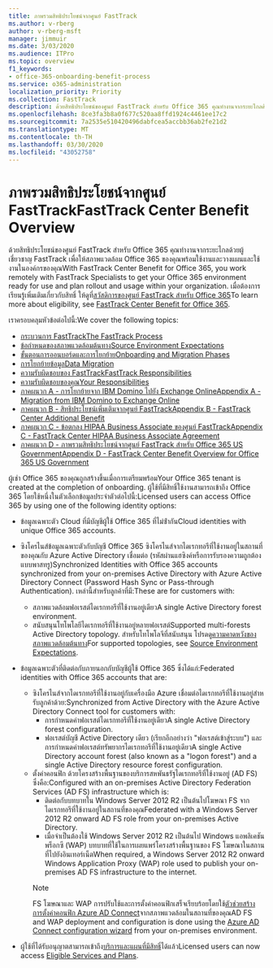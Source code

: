```yaml
---
title: ภาพรวมสิทธิประโยชน์จากศูนย์ FastTrack
ms.author: v-rberg
author: v-rberg-msft
manager: jimmuir
ms.date: 3/03/2020
ms.audience: ITPro
ms.topic: overview
f1_keywords:
- office-365-onboarding-benefit-process
ms.service: o365-administration
localization_priority: Priority
ms.collection: FastTrack
description: ด้วยสิทธิประโยชน์ของศูนย์ FastTrack สําหรับ Office 365 คุณทํางานจากระยะไกลด้วยผู้เชี่ยวชาญ FastTrack เพื่อให้สภาพแวดล้อม Office 365 ของคุณพร้อมใช้งานและวางแผนและใช้งานในองค์กรของคุณ เมื่อต้องการเรียนรู้เพิ่มเติมเกี่ยวกับสิทธิ์ ให้ดูที่ สวัสดิการศูนย์ FastTrack สําหรับ Office 365
ms.openlocfilehash: 8ce3fa3b8a0f677c520aa8ffd1924c4461ee17c2
ms.sourcegitcommit: 7a2535e510420496dabfcea5accbb36ab2fe21d2
ms.translationtype: MT
ms.contentlocale: th-TH
ms.lasthandoff: 03/30/2020
ms.locfileid: "43052758"
---
```

# <a name="fasttrack-center-benefit-overview"></a><span data-ttu-id="3a84a-104">ภาพรวมสิทธิประโยชน์จากศูนย์ FastTrack</span><span class="sxs-lookup"><span data-stu-id="3a84a-104">FastTrack Center Benefit Overview</span></span>

<span data-ttu-id="3a84a-105">ด้วยสิทธิประโยชน์ของศูนย์ FastTrack สําหรับ Office 365 คุณทํางานจากระยะไกลด้วยผู้เชี่ยวชาญ FastTrack เพื่อให้สภาพแวดล้อม Office 365 ของคุณพร้อมใช้งานและวางแผนและใช้งานในองค์กรของคุณ</span><span class="sxs-lookup"><span data-stu-id="3a84a-105">With FastTrack Center Benefit for Office 365, you work remotely with FastTrack Specialists to get your Office 365 environment ready for use and plan rollout and usage within your organization.</span></span> <span data-ttu-id="3a84a-106">เมื่อต้องการเรียนรู้เพิ่มเติมเกี่ยวกับสิทธิ์ ให้ดูที่[สวัสดิการของศูนย์ FastTrack สําหรับ Office 365](O365-fasttrack-benefit-for-office-365.md)</span><span class="sxs-lookup"><span data-stu-id="3a84a-106">To learn more about eligibility, see [FastTrack Center Benefit for Office 365](O365-fasttrack-benefit-for-office-365.md).</span></span>
  
<span data-ttu-id="3a84a-107">เราครอบคลุมหัวข้อต่อไปนี้:</span><span class="sxs-lookup"><span data-stu-id="3a84a-107">We cover the following topics:</span></span>
- [<span data-ttu-id="3a84a-108">กระบวนการ FastTrack</span><span class="sxs-lookup"><span data-stu-id="3a84a-108">The FastTrack Process</span></span>](O365-fasttrack-process.md) 
- [<span data-ttu-id="3a84a-109">ข้อกำหนดของสภาพแวดล้อมต้นทาง</span><span class="sxs-lookup"><span data-stu-id="3a84a-109">Source Environment Expectations</span></span>](O365-source-environment-expectations.md)
- [<span data-ttu-id="3a84a-110">ขั้นตอนการออนบอร์ดและการโยกย้าย</span><span class="sxs-lookup"><span data-stu-id="3a84a-110">Onboarding and Migration Phases</span></span>](O365-onboarding-and-migration.md)
- [<span data-ttu-id="3a84a-111">การโยกย้ายข้อมูล</span><span class="sxs-lookup"><span data-stu-id="3a84a-111">Data Migration</span></span>](O365-data-migration.md)
- [<span data-ttu-id="3a84a-112">ความรับผิดชอบของ FastTrack</span><span class="sxs-lookup"><span data-stu-id="3a84a-112">FastTrack Responsibilities</span></span>](O365-fasttrack-responsibilities.md)
- [<span data-ttu-id="3a84a-113">ความรับผิดชอบของคุณ</span><span class="sxs-lookup"><span data-stu-id="3a84a-113">Your Responsibilities</span></span>](O365-your-responsibilities.md) 
- [<span data-ttu-id="3a84a-114">ภาคผนวก A - การโยกย้ายจาก IBM Domino ไปยัง Exchange Online</span><span class="sxs-lookup"><span data-stu-id="3a84a-114">Appendix A - Migration from IBM Domino to Exchange Online</span></span>](O365-from-ibm-domino-to-exchange-online.md)
- [<span data-ttu-id="3a84a-115">ภาคผนวก B - สิทธิประโยชน์เพิ่มเติมจากศูนย์ FastTrack</span><span class="sxs-lookup"><span data-stu-id="3a84a-115">Appendix B - FastTrack Center Additional Benefit</span></span>](O365-fasttrack-additional-benefits.md)
- [<span data-ttu-id="3a84a-116">ภาคผนวก C - ข้อตกลง HIPAA Business Associate ของศูนย์ FastTrack</span><span class="sxs-lookup"><span data-stu-id="3a84a-116">Appendix C - FastTrack Center HIPAA Business Associate Agreement</span></span>](O365-hipaa-business-associate-agreement.md)
- [<span data-ttu-id="3a84a-117">ภาคผนวก D - ภาพรวมสิทธิประโยชน์จากศูนย์ FastTrack สำหรับ Office 365 US Government</span><span class="sxs-lookup"><span data-stu-id="3a84a-117">Appendix D - FastTrack Center Benefit Overview for Office 365 US Government</span></span>](US-Gov-appendix-overview.md)
    
<span data-ttu-id="3a84a-118">ผู้เช่า Office 365 ของคุณถูกสร้างขึ้นเมื่อการเตรียมพร้อม</span><span class="sxs-lookup"><span data-stu-id="3a84a-118">Your Office 365 tenant is created at the completion of onboarding.</span></span> <span data-ttu-id="3a84a-119">ผู้ใช้ที่มีสิทธิ์ใช้งานสามารถเข้าถึง Office 365 โดยใช้หนึ่งในตัวเลือกข้อมูลประจําตัวต่อไปนี้:</span><span class="sxs-lookup"><span data-stu-id="3a84a-119">Licensed users can access Office 365 by using one of the following identity options:</span></span>
- <span data-ttu-id="3a84a-120">ข้อมูลเฉพาะตัว Cloud ที่มีบัญชีผู้ใช้ Office 365 ที่ไม่ซ้ํากัน</span><span class="sxs-lookup"><span data-stu-id="3a84a-120">Cloud identities with unique Office 365 accounts.</span></span>
- <span data-ttu-id="3a84a-121">ซิงโครไนส์ข้อมูลเฉพาะตัวกับบัญชี Office 365 ซิงโครไนส์จากไดเรกทอรีที่ใช้งานอยู่ในสถานที่ของคุณกับ Azure Active Directory เชื่อมต่อ (รหัสผ่านแฮซิงค์หรือการรับรองความถูกต้องแบบพาสทรู)</span><span class="sxs-lookup"><span data-stu-id="3a84a-121">Synchronized Identities with Office 365 accounts synchronized from your on-premises Active Directory with Azure Active Directory Connect (Password Hash Sync or Pass-through Authentication).</span></span> <span data-ttu-id="3a84a-122">เหล่านี้สําหรับลูกค้าที่มี:</span><span class="sxs-lookup"><span data-stu-id="3a84a-122">These are for customers with:</span></span>
  - <span data-ttu-id="3a84a-123">สภาพแวดล้อมฟอเรสต์ไดเรกทอรีที่ใช้งานอยู่เดียว</span><span class="sxs-lookup"><span data-stu-id="3a84a-123">A single Active Directory forest environment.</span></span>
  - <span data-ttu-id="3a84a-124">สนับสนุนโทโพโลยีไดเรกทอรีที่ใช้งานอยู่หลายฟอเรสต์</span><span class="sxs-lookup"><span data-stu-id="3a84a-124">Supported multi-forests Active Directory topology.</span></span> <span data-ttu-id="3a84a-125">สําหรับโทโพโลจีที่สนับสนุน โปรดดู[ความคาดหวังของสภาพแวดล้อมต้นทาง](O365-source-environment-expectations.md)</span><span class="sxs-lookup"><span data-stu-id="3a84a-125">For supported topologies, see [Source Environment Expectations](O365-source-environment-expectations.md).</span></span>
- <span data-ttu-id="3a84a-126">ข้อมูลเฉพาะตัวที่ติดต่อกับภายนอกกับบัญชีผู้ใช้ Office 365 ซึ่งได้แก่:</span><span class="sxs-lookup"><span data-stu-id="3a84a-126">Federated identities with Office 365 accounts that are:</span></span>
  - <span data-ttu-id="3a84a-127">ซิงโครไนส์จากไดเรกทอรีที่ใช้งานอยู่กับเครื่องมือ Azure เชื่อมต่อไดเรกทอรีที่ใช้งานอยู่สําหรับลูกค้าด้วย:</span><span class="sxs-lookup"><span data-stu-id="3a84a-127">Synchronized from Active Directory with the Azure Active Directory Connect tool for customers with:</span></span>
      - <span data-ttu-id="3a84a-128">การกําหนดค่าฟอเรสต์ไดเรกทอรีที่ใช้งานอยู่เดียว</span><span class="sxs-lookup"><span data-stu-id="3a84a-128">A single Active Directory forest configuration.</span></span>
      - <span data-ttu-id="3a84a-129">ฟอเรสต์บัญชี Active Directory เดียว (เรียกอีกอย่างว่า "ฟอเรสต์เข้าสู่ระบบ") และการกําหนดค่าฟอเรสต์ทรัพยากรไดเรกทอรีที่ใช้งานอยู่เดียว</span><span class="sxs-lookup"><span data-stu-id="3a84a-129">A single Active Directory account forest (also known as a "logon forest") and a single Active Directory resource forest configuration.</span></span>
  - <span data-ttu-id="3a84a-130">ตั้งค่าคอนฟิก ด้วยโครงสร้างพื้นฐานของบริการสหพันธรัฐไดเรกทอรีที่ใช้งานอยู่ (AD FS) ซึ่งคือ:</span><span class="sxs-lookup"><span data-stu-id="3a84a-130">Configured with an on-premises Active Directory Federation Services (AD FS) infrastructure which is:</span></span>
      - <span data-ttu-id="3a84a-131">ติดต่อกับบทบาทใน Windows Server 2012 R2 เป็นต้นไปโฆษณา FS จากไดเรกทอรีที่ใช้งานอยู่ในสถานที่ของคุณ</span><span class="sxs-lookup"><span data-stu-id="3a84a-131">Federated with a Windows Server 2012 R2 onward AD FS role from your on-premises Active Directory.</span></span>
      - <span data-ttu-id="3a84a-132">เมื่อจําเป็นต้องใช้ Windows Server 2012 R2 เป็นต้นไป Windows แอพลิเคชันพร็อกซี (WAP) บทบาทที่ใช้ในการเผยแพร่โครงสร้างพื้นฐานของ FS โฆษณาในสถานที่ไปยังอินเทอร์เน็ต</span><span class="sxs-lookup"><span data-stu-id="3a84a-132">When required, a Windows Server 2012 R2 onward Windows Application Proxy (WAP) role used to publish your on-premises AD FS infrastructure to the internet.</span></span>
    > [!NOTE]
    > <span data-ttu-id="3a84a-133">FS โฆษณาและ WAP การปรับใช้และการตั้งค่าคอนฟิกเสร็จเรียบร้อยโดยใช้[ตัวช่วยสร้างการตั้งค่าคอนฟิก Azure AD Connect](https://go.microsoft.com/fwlink/?linkid=844794)จากสภาพแวดล้อมในสถานที่ของคุณ</span><span class="sxs-lookup"><span data-stu-id="3a84a-133">AD FS and WAP deployment and configuration is done using the [Azure AD Connect configuration wizard](https://go.microsoft.com/fwlink/?linkid=844794) from your on-premises environment.</span></span> 
  
- <span data-ttu-id="3a84a-134">ผู้ใช้ที่ได้รับอนุญาตสามารถเข้าถึง[บริการและแผนที่มีสิทธิ์](M365-eligible-services-and-plans.md)ได้แล้ว</span><span class="sxs-lookup"><span data-stu-id="3a84a-134">Licensed users can now access [Eligible Services and Plans](M365-eligible-services-and-plans.md).</span></span>

